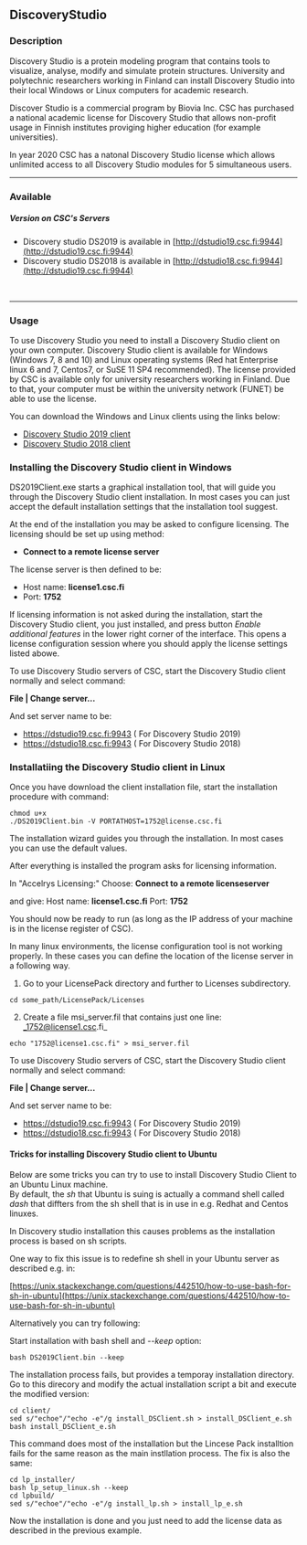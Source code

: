 ## DiscoveryStudio

### Description

Discovery Studio is a protein modeling program that contains tools to
visualize, analyse, modify and simulate protein structures. University
and polytechnic researchers working in Finland can install Discovery
Studio into their local Windows or Linux computers for academic
research.

Discover Studio is a commercial program by Biovia Inc. CSC has purchased
a national academic license for Discovery Studio that allows non-profit
usage in Finnish institutes proviging higher education (for example
universities).

In year 2020 CSC has a natonal Discovery Studio license which allows unlimited access to all Discovery Studio
modules for 5 simultaneous users.

------------------------------------------------------------------------

### Available

##### Version on CSC's Servers

-   Discovery studio DS2019 is available in
    [http://dstudio19.csc.fi:9944](http://dstudio19.csc.fi:9944)
-   Discovery studio DS2018 is available in
    [http://dstudio18.csc.fi:9944](http://dstudio19.csc.fi:9944)

 

------------------------------------------------------------------------

### Usage

To use Discovery Studio you need to install a Discovery
Studio client on your own computer. Discovery Studio client is available for Windows (Windows 7, 8 and 10) and Linux
operating systems (Red hat Enterprise linux 6 and 7, Centos7, or SuSE 11 SP4
recommended). The license provided by CSC is available only 
for university researchers working in Finland. Due to that, your computer must be
within the university network (FUNET) be able to use the 
license.

You can download the Windows and Linux clients using the links below:
*   [Discovery Studio 2019 client](http://dstudio19.csc.fi:9944/DS/)
*   [Discovery Studio 2018 client](http://dstudio18.csc.fi:9944/DS/)


### Installing the Discovery Studio client in Windows

DS2019Client.exe starts a graphical installation tool, that will guide you through the Discovery Studio client installation.
In most cases you can just accept the default installation settings that the installation tool suggest.

At the end of the installation you may be asked to configure licensing. The licensing should be set up using method:
*   **Connect to a remote license server**
      
The license server is then defined to be:
*   Host name: **license1.csc.fi**
*   Port: **1752**

If licensing information is not asked during the installation, start the Discovery Studio client, you just installed, 
and press button _Enable additional features_ in the lower right corner of the interface.
This opens a license configuration session where you should apply the license settings listed abowe.

To use Discovery Studio servers of CSC, start the Discovery Studio client normally and select command:

**File | Change server...**

And set server name to be:

*   https://dstudio19.csc.fi:9943  ( For Discovery Studio 2019)
*   https://dstudio18.csc.fi:9943  ( For Discovery Studio 2018)

 
### Installatiing the Discovery Studio client in Linux

Once you have download the client installation file, start the installation procedure with command:
```text
chmod u+x  
./DS2019Client.bin -V PORTATHOST=1752@license.csc.fi
```

The installation wizard guides you through the installation. In most cases you can use the default values.

After everything is installed the program asks for licensing information.

In "Accelrys Licensing:"
      Choose: **Connect to a remote licenseserver**

and give:
      Host name: **license1.csc.fi**
      Port: **1752**

You should now be ready to run (as long as the IP address of your machine is in the license register of CSC).

In many linux environments, the license configuration tool is not working properly. 
In these cases you can define the location of the license server in a following way.

1. Go to your LicensePack directory and further to Licenses subdirectory.
```text
cd some_path/LicensePack/Licenses
```
2. Create a file msi_server.fil that contains just one line: _1752@license1.csc.fi_
```text
echo "1752@license1.csc.fi" > msi_server.fil
```
To use Discovery Studio servers of CSC, start the Discovery Studio client normally and select command:

**File | Change server...**

And set server name to be:

*   https://dstudio19.csc.fi:9943  ( For Discovery Studio 2019)
*   https://dstudio18.csc.fi:9943  ( For Discovery Studio 2018)


#### Tricks for installing Discovery Studio client to Ubuntu

Below are some tricks you can try to use to install Discovery Studio Client to an Ubuntu Linux machine.  
By default, the _sh_ that Ubuntu is suing is actually a command shell called _dash_ that diffters from 
the sh shell that is in use in e.g. Redhat and Centos linuxes. 

In Discovery studio installation this causes problems as the installation process is based on sh scripts.

One way to fix this issue is to redefine sh shell in your Ubuntu server as described e.g. in:

[https://unix.stackexchange.com/questions/442510/how-to-use-bash-for-sh-in-ubuntu](https://unix.stackexchange.com/questions/442510/how-to-use-bash-for-sh-in-ubuntu)

Alternatively you can try following:

Start installation with bash shell and _--keep_ option:
```text
bash DS2019Client.bin --keep
```
The installation process fails, but provides a temporay installation directory. Go to this direcory and modify the 
actual installation script a bit and execute the modified version:

```text
cd client/
sed s/"echoe"/"echo -e"/g install_DSClient.sh > install_DSClient_e.sh
bash install_DSClient_e.sh
```
This command does most of the installation but the Lincese Pack installtion fails 
for the same reason as the main instllation process. The fix is also the same:

```text
cd lp_installer/
bash lp_setup_linux.sh --keep
cd lpbuild/
sed s/"echoe"/"echo -e"/g install_lp.sh > install_lp_e.sh
```
Now the installation is done and you just need to add the license data as described in the previous example.

 

 
